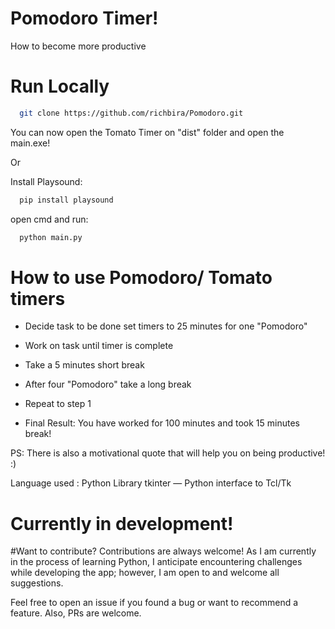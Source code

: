 # Pomodoro Timer!
How to become more productive

# Run Locally
```bash
  git clone https://github.com/richbira/Pomodoro.git

```

You can now open the Tomato Timer on "dist" folder and open the main.exe!

Or

Install Playsound:
```bash
  pip install playsound

```

open cmd and run:
```bash
  python main.py

```

# How to use Pomodoro/ Tomato timers
- Decide task to be done set timers to 25 minutes for one "Pomodoro"
- Work on task until timer is complete
- Take a 5 minutes short break
- After four "Pomodoro" take a long break
- Repeat to step 1

- Final Result: You have worked for 100 minutes and took 15 minutes break!

PS: There is also a motivational quote that will help you on being productive! :)


Language used : Python
Library tkinter — Python interface to Tcl/Tk

# Currently in development!

#Want to contribute?
Contributions are always welcome!
As I am currently in the process of learning Python, I anticipate encountering challenges while developing the app; however, I am open to and welcome all suggestions.

Feel free to open an issue if you found a bug or want to recommend a feature. Also, PRs are welcome.


